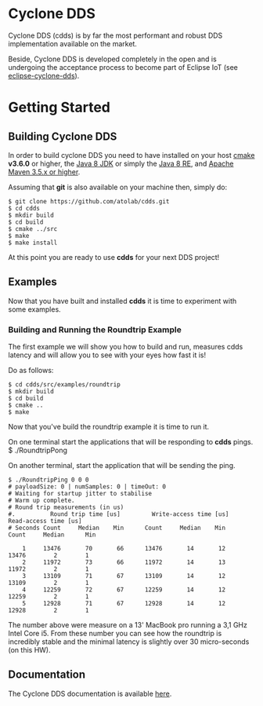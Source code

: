 # Cyclone DDS

Cyclone DDS (cdds) is by far the most performant and robust DDS implementation available on the market. 

Beside, Cyclone DDS is developed completely in the open and is undergoing the acceptance process to become part of Eclipse IoT (see  [eclipse-cyclone-dds](https://projects.eclipse.org/proposals/eclipse-cyclone-dds)).


# Getting Started
## Building Cyclone DDS

In order to build cyclone DDS you need to have installed on your host [cmake](https://cmake.org/download/) **v3.6.0** or higher, the [Java 8 JDK](http://www.oracle.com/technetwork/java/javase/downloads/jdk8-downloads-2133151.html) or simply the [Java 8 RE](http://www.oracle.com/technetwork/java/javase/downloads/server-jre8-downloads-2133154.html), and [Apache Maven 3.5.x or higher](http://maven.apache.org/download.cgi).

Assuming that **git** is also available on your machine then, simply do:

    $ git clone https://github.com/atolab/cdds.git
    $ cd cdds
    $ mkdir build
    $ cd build
    $ cmake ../src
    $ make
    $ make install

At this point you are ready to use **cdds** for your next DDS project!
 

## Examples
Now that you have built and installed **cdds** it is time to experiment with some examples.

### Building and Running the Roundtrip Example
The first example we will show you how to build and run, measures cdds latency and will allow you to see with your eyes how fast it is!

Do as follows:

    $ cd cdds/src/examples/roundtrip
    $ mkdir build
    $ cd build
    $ cmake ..
    $ make
    
Now that you've build the roundtrip example it is time to run it. 

On one terminal start the applications that will be responding to **cdds** pings.
    $ ./RoundtripPong

On another terminal, start the application that will be sending the ping.
    
    $ ./RoundtripPing 0 0 0 
    # payloadSize: 0 | numSamples: 0 | timeOut: 0
    # Waiting for startup jitter to stabilise
    # Warm up complete.
    # Round trip measurements (in us)
    #.          Round trip time [us]         Write-access time [us]      Read-access time [us]
    # Seconds Count     Median    Min      Count     Median    Min     Count     Median      Min
    
        1     13476       70       66      13476       14       12      13476        2        1
        2     11972       73       66      11972       14       13      11972        2        1
        3     13109       71       67      13109       14       12      13109        2        1
        4     12259       72       67      12259       14       12      12259        2        1
        5     12928       71       67      12928       14       12      12928        2        1

The number above were measure on a 13' MacBook pro running a 3,1 GHz Intel Core i5. From these number you can see how the roundtrip is incredibly stable and the minimal latency is slightly over 30 micro-seconds (on this HW).

## Documentation
The Cyclone DDS documentation is available [here](http://cdds.io/docs).
